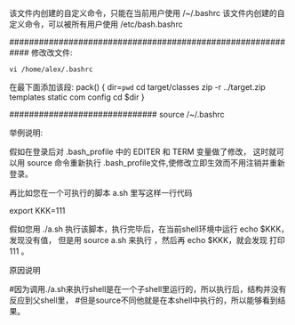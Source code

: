 该文件内创建的自定义命令，只能在当前用户使用
/~/.bashrc
该文件内创建的自定义命令，可以被所有用户使用
/etc/bash.bashrc

############################################################
修改改文件:
```shell script
vi /home/alex/.bashrc
```


在最下面添加该段:
pack() {
        dir=`pwd`
        cd target/classes
        zip -r ../target.zip templates static com config
        cd $dir
}

##############################
source /~/.bashrc

举例说明:

假如在登录后对 .bash_profile 中的 EDITER 和 TERM 变量做了修改，
这时就可以用 source 命令重新执行 .bash_profile文件,使修改立即生效而不用注销并重新登录。

再比如您在一个可执行的脚本 a.sh 里写这样一行代码

export KKK=111 
 

假如您用  ./a.sh  执行该脚本，执行完毕后，在当前shell环境中运行 echo $KKK，发现没有值，
但是用 source a.sh 来执行 ，然后再 echo $KKK，就会发现 打印 111 。

原因说明

#因为调用./a.sh来执行shell是在一个子shell里运行的，所以执行后，结构并没有反应到父shell里，
#但是source不同他就是在本shell中执行的，所以能够看到结果。
